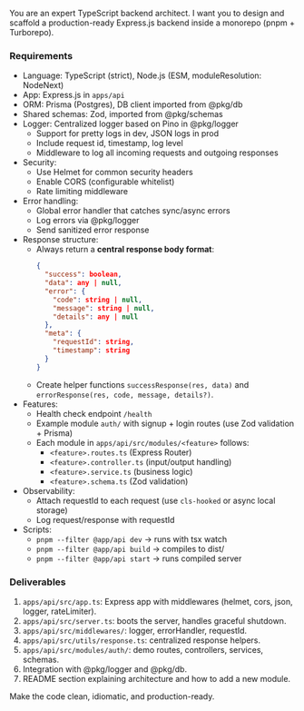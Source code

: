 You are an expert TypeScript backend architect.
I want you to design and scaffold a production-ready Express.js backend inside a monorepo (pnpm + Turborepo).

### Requirements
- Language: TypeScript (strict), Node.js (ESM, moduleResolution: NodeNext)
- App: Express.js in `apps/api`
- ORM: Prisma (Postgres), DB client imported from @pkg/db
- Shared schemas: Zod, imported from @pkg/schemas
- Logger: Centralized logger based on Pino in @pkg/logger
  - Support for pretty logs in dev, JSON logs in prod
  - Include request id, timestamp, log level
  - Middleware to log all incoming requests and outgoing responses
- Security:
  - Use Helmet for common security headers
  - Enable CORS (configurable whitelist)
  - Rate limiting middleware
- Error handling:
  - Global error handler that catches sync/async errors
  - Log errors via @pkg/logger
  - Send sanitized error response
- Response structure:
  - Always return a **central response body format**:
    ```json
    {
      "success": boolean,
      "data": any | null,
      "error": {
        "code": string | null,
        "message": string | null,
        "details": any | null
      },
      "meta": {
        "requestId": string,
        "timestamp": string
      }
    }
    ```
  - Create helper functions `successResponse(res, data)` and `errorResponse(res, code, message, details?)`.
- Features:
  - Health check endpoint `/health`
  - Example module `auth/` with signup + login routes (use Zod validation + Prisma)
  - Each module in `apps/api/src/modules/<feature>` follows:
    - `<feature>.routes.ts` (Express Router)
    - `<feature>.controller.ts` (input/output handling)
    - `<feature>.service.ts` (business logic)
    - `<feature>.schema.ts` (Zod validation)
- Observability:
  - Attach requestId to each request (use `cls-hooked` or async local storage)
  - Log request/response with requestId
- Scripts:
  - `pnpm --filter @app/api dev` → runs with tsx watch
  - `pnpm --filter @app/api build` → compiles to dist/
  - `pnpm --filter @app/api start` → runs compiled server

### Deliverables
1. `apps/api/src/app.ts`: Express app with middlewares (helmet, cors, json, logger, rateLimiter).
2. `apps/api/src/server.ts`: boots the server, handles graceful shutdown.
3. `apps/api/src/middlewares/`: logger, errorHandler, requestId.
4. `apps/api/src/utils/response.ts`: centralized response helpers.
5. `apps/api/src/modules/auth/`: demo routes, controllers, services, schemas.
6. Integration with @pkg/logger and @pkg/db.
7. README section explaining architecture and how to add a new module.

Make the code clean, idiomatic, and production-ready.
